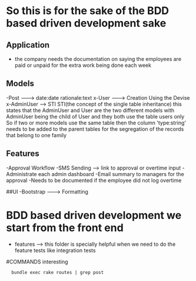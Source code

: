 # So this is for the sake of the BDD based driven development sake

## Application
  - the company needs  the documentation on saying the employees are paid or unpaid for the extra work being done each week

## Models
  -Post ---> date:date rationale:text
  x-User ---> Creation Using the Devise
  x-AdminUser --> STI
  STI(the concept of the single table inheritance)
     this states that the AdminUser and User are the two different models with AdminUser being the child of User and they both use the table users only 
     So if two or more models use the same table then the column 'type:string' needs to be added to the parent tables for the segregation of the records that belong to one family

## Features
-Approval Workflow
-SMS Sending --> link to approval or overtime input
-Administrate each admin dashboard
-Email summary to managers for the approval
-Needs to be documented if the employee did not log overtime

##UI
-Bootstrap ---> Formatting


# BDD based driven development we start from the front end

* features --> this folder is specially helpful when we need to do the feature tests like integration tests

#COMMANDS interesting
```
  bundle exec rake routes | grep post
```